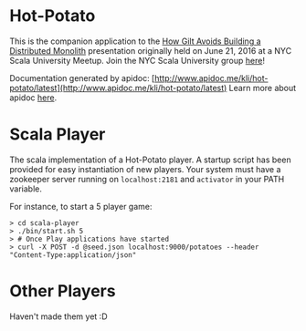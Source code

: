 # Hot-Potato
This is the companion application to the [How Gilt Avoids Building a Distributed Monolith]() presentation originally held on June 21, 2016 at a NYC Scala University Meetup.  Join the NYC Scala University group [here](http://www.meetup.com/New-York-Scala-University)!

Documentation generated by apidoc: [http://www.apidoc.me/kli/hot-potato/latest](http://www.apidoc.me/kli/hot-potato/latest)
Learn more about apidoc [here](http://apidoc.me/doc/).

# Scala Player
The scala implementation of a Hot-Potato player.  A startup script has been provided for easy instantiation of new players.  Your system must have a zookeeper server running on `localhost:2181` and `activator` in your PATH variable.

For instance, to start a 5 player game:

```
> cd scala-player
> ./bin/start.sh 5
> # Once Play applications have started
> curl -X POST -d @seed.json localhost:9000/potatoes --header "Content-Type:application/json"
```

# Other Players
Haven't made them yet :D
